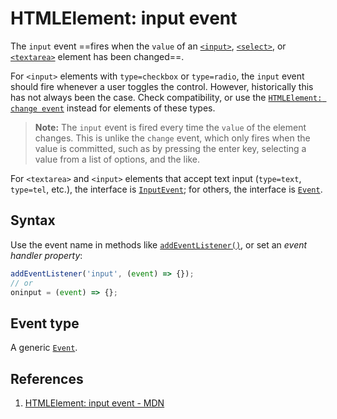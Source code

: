 # HTMLElement: input event

The `input` event ==fires when the `value` of an [`<input>`](https://developer.mozilla.org/en-US/docs/Web/HTML/Element/input), [`<select>`](https://developer.mozilla.org/en-US/docs/Web/HTML/Element/select), or [`<textarea>`](https://developer.mozilla.org/en-US/docs/Web/HTML/Element/textarea) element has been changed==.

For `<input>` elements with `type=checkbox` or `type=radio`, the `input` event should fire whenever a user toggles the control. However, historically this has not always been the case. Check compatibility, or use the [`HTMLElement: change event`](https://developer.mozilla.org/en-US/docs/Web/API/HTMLElement/change_event) instead for elements of these types.

> **Note:** The `input` event is fired every time the `value` of the element changes. This is unlike the `change` event, which only fires when the value is committed, such as by pressing the enter key, selecting a value from a list of options, and the like.

For `<textarea>` and `<input>` elements that accept text input (`type=text`, `type=tel`, etc.), the interface is [`InputEvent`](https://developer.mozilla.org/en-US/docs/Web/API/InputEvent); for others, the interface is [`Event`](https://developer.mozilla.org/en-US/docs/Web/API/Event).

## Syntax

Use the event name in methods like [`addEventListener()`](https://developer.mozilla.org/en-US/docs/Web/API/EventTarget/addEventListener), or set an _event handler property_:

```js
addEventListener('input', (event) => {});
// or
oninput = (event) => {};
```

## Event type

A generic [`Event`](https://developer.mozilla.org/en-US/docs/Web/API/Event).

## References

1. [HTMLElement: input event - MDN](https://developer.mozilla.org/en-US/docs/Web/API/HTMLElement/input_event)